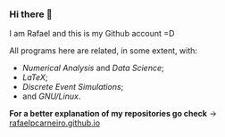 ### Hi there 👋

I am Rafael and this is my Github account =D                                        
                                                                                    
All programs here are related, in some extent, with:
+ _Numerical Analysis_ and _Data Science_;
+ _LaTeX_;
+ _Discrete Event Simulations_;
+ and _GNU/Linux_.        

**For a better explanation of my repositories go check**
→ [rafaelpcarneiro.github.io](https://rafaelpcarneiro.github.io)
